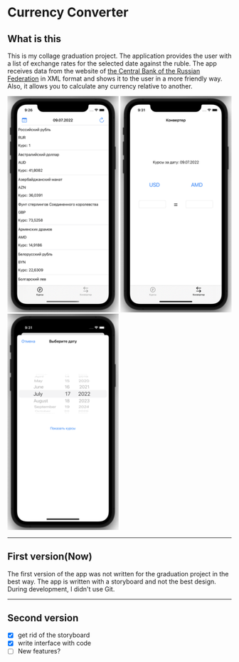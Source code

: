 # Currency Converter

## What is this
This is my collage graduation project.
The application provides the user with a list of exchange rates for the selected date against the ruble.
The app receives data from the website of [the Central Bank of the Russian Federation](https://www.cbr.ru) in XML format and shows it to the user in a more friendly way.
Also, it allows you to calculate any currency relative to another.

<img src="ValuteConverter/Screenshots/Courses.png" width="250px" higth="450px"> <img src="ValuteConverter/Screenshots/Calcul.png" width="250px" higth="450px">
<img src="ValuteConverter/Screenshots/Date.png" width="250px" higth="450px">
___

## First version(Now)

The first version of the app was not written for the graduation project in the best way. 
The app is written with a storyboard and not the best design. During development, I didn't use Git.

___
## Second version

- [x] get rid of the storyboard
- [x] write interface with code
- [ ] New features?
